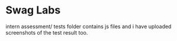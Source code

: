 # Swag Labs
 intern assessment/ tests folder contains js files and i have uploaded screenshots of the test result too.
